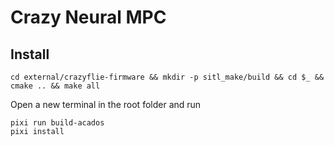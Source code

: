 # Crazy Neural MPC

## Install

```
cd external/crazyflie-firmware && mkdir -p sitl_make/build && cd $_ && cmake .. && make all
```

Open a new terminal in the root folder and run
```
pixi run build-acados
pixi install
```
